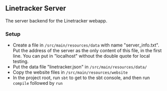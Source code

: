 Linetracker Server
------------------

The server backend for the Linetracker webapp.

### Setup
- Create a file in `/src/main/resources/data` with name "server_info.txt". Put the address of the server
  as the only content of this file, in the first line. You can put in "localhost" without the double
  quote for local testing.
- Put the data file "linetracker.json" in `/src/main/resources/data/`
- Copy the website files in `/src/main/resources/website`
- In the project root, run `sbt` to get to the sbt console, and then
  run `compile` followed by `run`

